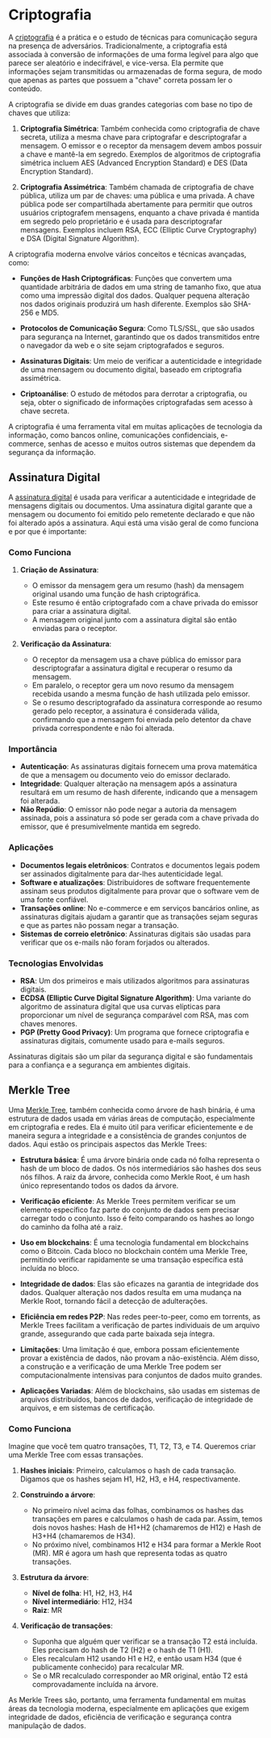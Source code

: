 # Criptografia

A [criptografia](https://en.wikipedia.org/wiki/Cryptography) é a prática e o estudo de técnicas para comunicação segura na presença de adversários. Tradicionalmente, a criptografia está associada à conversão de informações de uma forma legível para algo que parece ser aleatório e indecifrável, e vice-versa. Ela permite que informações sejam transmitidas ou armazenadas de forma segura, de modo que apenas as partes que possuem a "chave" correta possam ler o conteúdo.

A criptografia se divide em duas grandes categorias com base no tipo de chaves que utiliza:

1. **Criptografia Simétrica**: Também conhecida como criptografia de chave secreta, utiliza a mesma chave para criptografar e descriptografar a mensagem. O emissor e o receptor da mensagem devem ambos possuir a chave e mantê-la em segredo. Exemplos de algoritmos de criptografia simétrica incluem AES (Advanced Encryption Standard) e DES (Data Encryption Standard).

2. **Criptografia Assimétrica**: Também chamada de criptografia de chave pública, utiliza um par de chaves: uma pública e uma privada. A chave pública pode ser compartilhada abertamente para permitir que outros usuários criptografem mensagens, enquanto a chave privada é mantida em segredo pelo proprietário e é usada para descriptografar mensagens. Exemplos incluem RSA, ECC (Elliptic Curve Cryptography) e DSA (Digital Signature Algorithm).

A criptografia moderna envolve vários conceitos e técnicas avançadas, como:

- **Funções de Hash Criptográficas**: Funções que convertem uma quantidade arbitrária de dados em uma string de tamanho fixo, que atua como uma impressão digital dos dados. Qualquer pequena alteração nos dados originais produzirá um hash diferente. Exemplos são SHA-256 e MD5.

- **Protocolos de Comunicação Segura**: Como TLS/SSL, que são usados para segurança na Internet, garantindo que os dados transmitidos entre o navegador da web e o site sejam criptografados e seguros.

- **Assinaturas Digitais**: Um meio de verificar a autenticidade e integridade de uma mensagem ou documento digital, baseado em criptografia assimétrica.

- **Criptoanálise**: O estudo de métodos para derrotar a criptografia, ou seja, obter o significado de informações criptografadas sem acesso à chave secreta.

A criptografia é uma ferramenta vital em muitas aplicações de tecnologia da informação, como bancos online, comunicações confidenciais, e-commerce, senhas de acesso e muitos outros sistemas que dependem da segurança da informação.

## Assinatura Digital

A [assinatura digital](https://en.wikipedia.org/wiki/Digital_signature) é usada para verificar a autenticidade e integridade de mensagens digitais ou documentos. Uma assinatura digital garante que a mensagem ou documento foi emitido pelo remetente declarado e que não foi alterado após a assinatura. Aqui está uma visão geral de como funciona e por que é importante:

### Como Funciona

1. **Criação de Assinatura**:
   - O emissor da mensagem gera um resumo (hash) da mensagem original usando uma função de hash criptográfica.
   - Este resumo é então criptografado com a chave privada do emissor para criar a assinatura digital.
   - A mensagem original junto com a assinatura digital são então enviadas para o receptor.

2. **Verificação da Assinatura**:
   - O receptor da mensagem usa a chave pública do emissor para descriptografar a assinatura digital e recuperar o resumo da mensagem.
   - Em paralelo, o receptor gera um novo resumo da mensagem recebida usando a mesma função de hash utilizada pelo emissor.
   - Se o resumo descriptografado da assinatura corresponde ao resumo gerado pelo receptor, a assinatura é considerada válida, confirmando que a mensagem foi enviada pelo detentor da chave privada correspondente e não foi alterada.

### Importância

- **Autenticação**: As assinaturas digitais fornecem uma prova matemática de que a mensagem ou documento veio do emissor declarado.
- **Integridade**: Qualquer alteração na mensagem após a assinatura resultará em um resumo de hash diferente, indicando que a mensagem foi alterada.
- **Não Repúdio**: O emissor não pode negar a autoria da mensagem assinada, pois a assinatura só pode ser gerada com a chave privada do emissor, que é presumivelmente mantida em segredo.

### Aplicações

- **Documentos legais eletrônicos**: Contratos e documentos legais podem ser assinados digitalmente para dar-lhes autenticidade legal.
- **Software e atualizações**: Distribuidores de software frequentemente assinam seus produtos digitalmente para provar que o software vem de uma fonte confiável.
- **Transações online**: No e-commerce e em serviços bancários online, as assinaturas digitais ajudam a garantir que as transações sejam seguras e que as partes não possam negar a transação.
- **Sistemas de correio eletrônico**: Assinaturas digitais são usadas para verificar que os e-mails não foram forjados ou alterados.

### Tecnologias Envolvidas

- **RSA**: Um dos primeiros e mais utilizados algoritmos para assinaturas digitais.
- **ECDSA (Elliptic Curve Digital Signature Algorithm)**: Uma variante do algoritmo de assinatura digital que usa curvas elípticas para proporcionar um nível de segurança comparável com RSA, mas com chaves menores.
- **PGP (Pretty Good Privacy)**: Um programa que fornece criptografia e assinaturas digitais, comumente usado para e-mails seguros.

Assinaturas digitais são um pilar da segurança digital e são fundamentais para a confiança e a segurança em ambientes digitais.

## Merkle Tree

Uma [Merkle Tree](https://en.wikipedia.org/wiki/Merkle_tree), também conhecida como árvore de hash binária, é uma estrutura de dados usada em várias áreas de computação, especialmente em criptografia e redes. Ela é muito útil para verificar eficientemente e de maneira segura a integridade e a consistência de grandes conjuntos de dados. Aqui estão os principais aspectos das Merkle Trees:

- **Estrutura básica**: É uma árvore binária onde cada nó folha representa o hash de um bloco de dados. Os nós intermediários são hashes dos seus nós filhos. A raiz da árvore, conhecida como Merkle Root, é um hash único representando todos os dados da árvore.

- **Verificação eficiente**: As Merkle Trees permitem verificar se um elemento específico faz parte do conjunto de dados sem precisar carregar todo o conjunto. Isso é feito comparando os hashes ao longo do caminho da folha até a raiz.

- **Uso em blockchains**: É uma tecnologia fundamental em blockchains como o Bitcoin. Cada bloco no blockchain contém uma Merkle Tree, permitindo verificar rapidamente se uma transação específica está incluída no bloco.

- **Integridade de dados**: Elas são eficazes na garantia de integridade dos dados. Qualquer alteração nos dados resulta em uma mudança na Merkle Root, tornando fácil a detecção de adulterações.

- **Eficiência em redes P2P**: Nas redes peer-to-peer, como em torrents, as Merkle Trees facilitam a verificação de partes individuais de um arquivo grande, assegurando que cada parte baixada seja íntegra.

- **Limitações**: Uma limitação é que, embora possam eficientemente provar a existência de dados, não provam a não-existência. Além disso, a construção e a verificação de uma Merkle Tree podem ser computacionalmente intensivas para conjuntos de dados muito grandes.

- **Aplicações Variadas**: Além de blockchains, são usadas em sistemas de arquivos distribuídos, bancos de dados, verificação de integridade de arquivos, e em sistemas de certificação.

### Como Funciona

Imagine que você tem quatro transações, T1, T2, T3, e T4. Queremos criar uma Merkle Tree com essas transações.

1. **Hashes iniciais**: Primeiro, calculamos o hash de cada transação. Digamos que os hashes sejam H1, H2, H3, e H4, respectivamente.

2. **Construindo a árvore**:
   - No primeiro nível acima das folhas, combinamos os hashes das transações em pares e calculamos o hash de cada par. Assim, temos dois novos hashes: Hash de H1+H2 (chamaremos de H12) e Hash de H3+H4 (chamaremos de H34).
   - No próximo nível, combinamos H12 e H34 para formar a Merkle Root (MR). MR é agora um hash que representa todas as quatro transações.

3. **Estrutura da árvore**:
   - **Nível de folha**: H1, H2, H3, H4
   - **Nível intermediário**: H12, H34
   - **Raiz**: MR

4. **Verificação de transações**:
   - Suponha que alguém quer verificar se a transação T2 está incluída. Eles precisam do hash de T2 (H2) e o hash de T1 (H1).
   - Eles recalculam H12 usando H1 e H2, e então usam H34 (que é publicamente conhecido) para recalcular MR.
   - Se o MR recalculado corresponder ao MR original, então T2 está comprovadamente incluída na árvore.

As Merkle Trees são, portanto, uma ferramenta fundamental em muitas áreas da tecnologia moderna, especialmente em aplicações que exigem integridade de dados, eficiência de verificação e segurança contra manipulação de dados.
